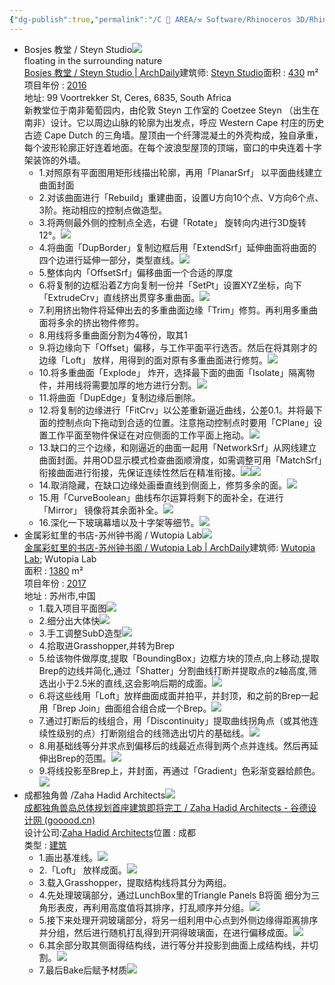 ```yaml
---
{"dg-publish":true,"permalink":"/C 📔 AREA/⚒️ Software/Rhinoceros 3D/Rhino_Practice/","title":"Rhino_练习","tags":["⚒️"],"noteIcon":"2","created":"2024-07-04T13:45:17.000+08:00","updated":"2024-12-12T15:53:38.041+08:00"}
---
```


-   Bosjes 教堂 / Steyn Studio![](https://api2.mubu.com/v3/document_image/a7e49bd3-0fce-4687-abe1-7a6acfc99cb7-20454557.jpg)  
    floating in the surrounding nature  
    [Bosjes 教堂 / Steyn Studio | ArchDaily](https://www.archdaily.cn/cn/867611/bosjes-jiao-tang-steyn-studio?ad_source=search&ad_medium=projects_tab)建筑师: [Steyn Studio](https://www.archdaily.cn/cn/office/steyn-studio?ad_name=project-specs&ad_medium=single)面积 : [430](https://www.archdaily.cn/search/cn/projects/min_area/344/max_area/516?ad_name=project-specs&ad_medium=single) m²  
    项目年份 : [2016](https://www.archdaily.cn/search/cn/projects/year/2016?ad_name=project-specs&ad_medium=single)  
    地址: 99 Voortrekker St, Ceres, 6835, South Africa  
    新教堂位于南非葡萄园内，由伦敦 Steyn 工作室的 Coetzee Steyn （出生在南非）设计。它以周边山脉的轮廓为出发点，呼应 Western Cape 村庄的历史古迹 Cape Dutch 的三角墙。屋顶由一个纤薄混凝土的外壳构成，独自承重，每个波形轮廓正好连着地面。在每个波浪型屋顶的顶端，窗口的中央连着十字架装饰的外墙。  
    -   1.对照原有平面图用矩形线描出轮廓，再用「PlanarSrf」 以平面曲线建立曲面封面  
    -   2.对该曲面进行「Rebuild」重建曲面，设置U方向10个点、V方向6个点、3阶。拖动相应的控制点做造型。  
    -   3.将两侧最外侧的控制点全选，右键「Rotate」 旋转向内进行3D旋转12°。![](https://api2.mubu.com/v3/document_image/57f65da6-f0a7-422d-a6e6-fb2ae1e12d4a-20454557.jpg)  
    -   4.将曲面「DupBorder」复制边框后用「ExtendSrf」延伸曲面将曲面的四个边进行延伸一部分，类型直线。![](https://api2.mubu.com/v3/document_image/37b2096a-bce6-4e0c-8842-f011e06780e1-20454557.jpg)  
    -   5.整体向内「OffsetSrf」偏移曲面一个合适的厚度  
    -   6.将复制的边框沿着Z方向复制一份并「SetPt」设置XYZ坐标，向下「ExtrudeCrv」直线挤出贯穿多重曲面。![](https://api2.mubu.com/v3/document_image/f9fbd87a-74e2-4adf-9d67-3e4391a64f83-20454557.jpg)  
    -   7.利用挤出物件将延伸出去的多重曲面边缘「Trim」修剪。再利用多重曲面将多余的挤出物件修剪。  
    -   8.用线将多重曲面分割为4等份，取其1  
    -   9.将边缘向下「Offset」偏移，与工作平面平行选否。然后在将其刚才的边缘「Loft」 放样，用得到的面对原有多重曲面进行修剪。![](https://api2.mubu.com/v3/document_image/bbd702db-2c29-4f58-a4e2-0ff9b83e57de-20454557.jpg)  
    -   10.将多重曲面「Explode」 炸开，选择最下面的曲面「Isolate」隔离物件，并用线将需要加厚的地方进行分割。![](https://api2.mubu.com/v3/document_image/1b10655f-6fec-40d0-a124-c6d36f8e744d-20454557.jpg)  
    -   11.将曲面「DupEdge」复制边缘后删除。  
    -   12.将复制的边缘进行「FitCrv」以公差重新逼近曲线，公差0.1。并将最下面的控制点向下拖动到合适的位置。注意拖动控制点时要用「CPlane」设置工作平面至物件保证在对应侧面的工作平面上拖动。![](https://api2.mubu.com/v3/document_image/b5101a37-b288-49df-a671-4b0528a814bf-20454557.jpg)  
    -   13.缺口的三个边缘，和刚逼近的曲面一起用「NetworkSrf」从网线建立曲面封面。并用OD显示模式检查曲面顺滑度，如需调整可用「MatchSrf」衔接曲面进行衔接，先保证连续性然后在精准衔接。![](https://api2.mubu.com/v3/document_image/6e418bc3-aaa8-416a-b69d-e6349f88a477-20454557.jpg)![](https://api2.mubu.com/v3/document_image/847b582a-9bdd-4754-8ff6-9c0b7540e7f2-20454557.jpg)  
    -   14.取消隐藏，在缺口边缘处画垂直线到侧面上，修剪多余的面。![](https://api2.mubu.com/v3/document_image/18f91d31-0365-47fb-a4a0-7b70a2ab5e05-20454557.jpg)  
    -   15.用「CurveBoolean」曲线布尔运算将剩下的面补全，在进行「Mirror」 镜像将其余面补全。![](https://api2.mubu.com/v3/document_image/b1360b67-b08f-4317-a262-41662e324574-20454557.jpg)  
    -   16.深化一下玻璃幕墙以及十字架等细节。![](https://api2.mubu.com/v3/document_image/f00d1c59-2d34-49ad-9ff2-0d67219e756f-20454557.jpg)  
-   金属彩虹里的书店-苏州钟书阁 / Wutopia Lab![](https://api2.mubu.com/v3/document_image/e9afdcb1-9812-420d-abe1-ae6206359b07-20454557.jpg)  
    [金属彩虹里的书店-苏州钟书阁 / Wutopia Lab | ArchDaily](https://www.archdaily.cn/cn/877844/jin-shu-cai-hong-li-de-shu-dian-su-zhou-zhong-shu-ge-wutopia-lab?ad_source=search&ad_medium=projects_tab)建筑师: [Wutopia Lab](https://www.archdaily.cn/cn/office/wutopia-lab?ad_name=project-specs&ad_medium=single); Wutopia Lab  
    面积 : [1380](https://www.archdaily.cn/search/cn/projects/min_area/1104/max_area/1656?ad_name=project-specs&ad_medium=single) m²  
    项目年份 : [2017](https://www.archdaily.cn/search/cn/projects/year/2017?ad_name=project-specs&ad_medium=single)  
    地址 : 苏州市,中国
    -   1.载入项目平面图![](https://api2.mubu.com/v3/document_image/9f97cff8-dd5a-403a-ae61-a20bce81430b-20454557.jpg)  
    -   2.细分出大体快![](https://api2.mubu.com/v3/document_image/7462f02e-f380-4759-9816-e44bc87ad382-20454557.jpg)  
    -   3.手工调整SubD造型![](https://api2.mubu.com/v3/document_image/ad258f7b-f668-44fd-b799-85788f198a1b-20454557.jpg)  
    -   4.拾取进Grasshopper,并转为Brep  
    -   5.给该物件做厚度,提取「BoundingBox」边框方块的顶点,向上移动,提取Brep的边线并简化,通过「Shatter」分割曲线打断并提取点的z轴高度,筛选出小于2.5米的直线,这会影响后期的成面。![](https://api2.mubu.com/v3/document_image/7a4c9963-5b75-41aa-9902-424056b1c776-20454557.jpg)  
    -   6.将这些线用「Loft」放样曲面成面并拍平，并封顶，和之前的Brep一起用「Brep Join」曲面组合组合成一个Brep。![](https://api2.mubu.com/v3/document_image/4a3a3b59-1b5e-48f2-8939-b6b234155721-20454557.jpg)  
    -   7.通过打断后的线组合，用「Discontinuity」提取曲线拐角点（或其他连续性级别的点）打断刚组合的线筛选出切片的基础线。![](https://api2.mubu.com/v3/document_image/f436e1f5-e84a-4d36-996a-9a5be5ddb6c0-20454557.jpg)  
    -   8.用基础线等分并求点到偏移后的线最近点得到两个点并连线。然后再延伸出Brep的范围。![](https://api2.mubu.com/v3/document_image/abe989ad-18e6-4080-9400-f2dbb1ac6168-20454557.jpg)  
    -   9.将线投影至Brep上，并封面，再通过「Gradient」色彩渐变器给颜色。![](https://api2.mubu.com/v3/document_image/c1abc2c4-978e-4122-a906-71af0eed36e0-20454557.jpg)  
-   成都独角兽 /Zaha Hadid Architects![](https://api2.mubu.com/v3/document_image/489202a7-73fa-46fa-872c-58ccef87b730-20454557.jpg)  
    [成都独角兽岛总体规划首座建筑即将完工 / Zaha Hadid Architects - 谷德设计网 (gooood.cn)](https://www.gooood.cn/unicorn-island-masterplan-first-building-nears-completion-zaha-hadid-architects.htm)  
    设计公司:[Zaha Hadid Architects](https://www.gooood.cn/company/zaha-hadid-architects)位置 : 成都  
    类型 : [建筑](https://www.gooood.cn/category/type/architecture)  
    -   1.画出基准线。![](https://api2.mubu.com/v3/document_image/ca450b5e-2c79-4280-8263-6cc00ea5bcc7-20454557.jpg)  
    -   2.「Loft」 放样成面。![](https://api2.mubu.com/v3/document_image/ff68dfb7-de2c-4a1d-818a-8e8e0bc63e91-20454557.jpg)  
    -   3.载入Grasshopper，提取结构线将其分为两组。  
    -   4.先处理玻璃部分，通过LunchBox里的Triangle Panels B将面 细分为三角形表皮，再利用高度值将其排序，打乱顺序并分组。![](https://api2.mubu.com/v3/document_image/999b397b-b2f2-483a-9e02-a1b509d7aba2-20454557.jpg)  
    -   5.接下来处理开洞玻璃部分，将另一组利用中心点到外侧边缘得距离排序并分组，然后进行随机打乱得到开洞得玻璃面，在进行偏移成面。![](https://api2.mubu.com/v3/document_image/814f5e76-16cd-48d0-94a4-277eeae606b9-20454557.jpg)  
    -   6.其余部分取其侧面得结构线，进行等分并投影到曲面上成结构线，并切割。![](https://api2.mubu.com/v3/document_image/d0a030b0-a6e1-46bb-be74-f6f6cef3ccc2-20454557.jpg)  
    -   7.最后Bake后赋予材质![](https://api2.mubu.com/v3/document_image/f4cf57e6-1ded-4bcd-b6af-e208c204d9c2-20454557.jpg)